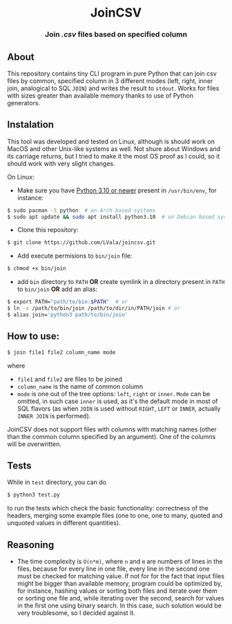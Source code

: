 <h1 align="center">JoinCSV</h1>
<h3 align="center">Join <i>.csv</i> files based on specified column</h3>

## About
This repository contains tiny CLI program in pure Python that can join csv files by common, specified column in 3 different modes (left, right, inner join, analogical to SQL ```JOIN```) and writes the result to ```stdout```. Works for files with sizes greater than available memory thanks to use of Python generators.

## Instalation
This tool was developed and tested on Linux, although is should work on MacOS and other Unix-like systems as well. Not shure about Windows and
its carriage returns, but I tried to make it the most OS proof as I could, so it should work with very slight changes.

On Linux:
- Make sure you have [Python 3.10 or newer](https://www.python.org/downloads/) present in ```/usr/bin/env```, for instance:
```bash
$ sudo pacman -S python  # on Arch based systems
$ sudo apt update && sudo apt install python3.10  # on Debian based systems
```
- Clone this repository:
```bash
$ git clone https://github.com/LVala/joincsv.git
```
- Add execute permisions to ```bin/join``` file:
```bash
$ chmod +x bin/join
```
- add ```bin``` directory to ```PATH``` **OR** create symlink in a directory present in ```PATH``` to ```bin/join```
**OR** add an alias:
```bash
$ export PATH="path/to/bin:$PATH"  # or
$ ln -s /path/to/bin/join /path/to/dir/in/PATH/join # or
$ alias join='python3 path/to/bin/join'
```

## How to use:
```bash
$ join file1 file2 column_name mode
```
where 
- ```file1``` and ```file2``` are files to be joined 
- ```column_name``` is the name of common column
- ```mode``` is one out of the tree options: ```left```, ```right``` or ```inner```. ```Mode``` can be omitted, in such case ```inner``` is used, as it's the default mode in most of SQL flavors (as when ```JOIN``` is used without ```RIGHT```, ```LEFT``` or ```INNER```, actually ```INNER JOIN``` is performed).

JoinCSV does not support files with columns with matching names (other than the common column specified by an argument). One of the columns will be overwritten. 

## Tests
While in ```test``` directory, you can do
```bash
$ python3 test.py
```
to run the tests which check the basic functionality: correctness of the headers, merging some example files 
(one to one, one to many, quoted and unquoted values in different quantities).

## Reasoning
- The time complexity is ```O(n*m)```, where ```n``` and ```m``` are numbers of lines in the files, because for every line in one file, every line in the second one must be checked for matching value. If not for for the fact that input files might be bigger than available memory, program could be optimized by, for instance, hashing values or sorting both files and iterate over them or sorting one file and, while iterating over the second, search for values in the first one using binary search. In this case, such solution would be very troublesome, so I decided against it.

